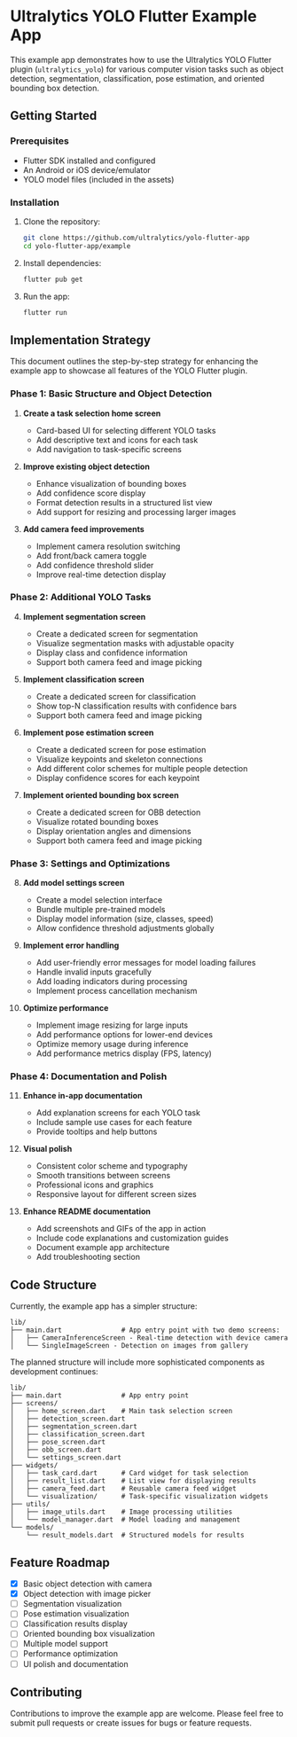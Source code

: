 # Ultralytics YOLO Flutter Example App

This example app demonstrates how to use the Ultralytics YOLO Flutter plugin (`ultralytics_yolo`) for various computer vision tasks such as object detection, segmentation, classification, pose estimation, and oriented bounding box detection.

## Getting Started

### Prerequisites

- Flutter SDK installed and configured
- An Android or iOS device/emulator
- YOLO model files (included in the assets)

### Installation

1. Clone the repository:

   ```bash
   git clone https://github.com/ultralytics/yolo-flutter-app
   cd yolo-flutter-app/example
   ```

2. Install dependencies:

   ```bash
   flutter pub get
   ```

3. Run the app:
   ```bash
   flutter run
   ```

## Implementation Strategy

This document outlines the step-by-step strategy for enhancing the example app to showcase all features of the YOLO Flutter plugin.

### Phase 1: Basic Structure and Object Detection

1. **Create a task selection home screen**

   - Card-based UI for selecting different YOLO tasks
   - Add descriptive text and icons for each task
   - Add navigation to task-specific screens

2. **Improve existing object detection**

   - Enhance visualization of bounding boxes
   - Add confidence score display
   - Format detection results in a structured list view
   - Add support for resizing and processing larger images

3. **Add camera feed improvements**
   - Implement camera resolution switching
   - Add front/back camera toggle
   - Add confidence threshold slider
   - Improve real-time detection display

### Phase 2: Additional YOLO Tasks

4. **Implement segmentation screen**

   - Create a dedicated screen for segmentation
   - Visualize segmentation masks with adjustable opacity
   - Display class and confidence information
   - Support both camera feed and image picking

5. **Implement classification screen**

   - Create a dedicated screen for classification
   - Show top-N classification results with confidence bars
   - Support both camera feed and image picking

6. **Implement pose estimation screen**

   - Create a dedicated screen for pose estimation
   - Visualize keypoints and skeleton connections
   - Add different color schemes for multiple people detection
   - Display confidence scores for each keypoint

7. **Implement oriented bounding box screen**
   - Create a dedicated screen for OBB detection
   - Visualize rotated bounding boxes
   - Display orientation angles and dimensions
   - Support both camera feed and image picking

### Phase 3: Settings and Optimizations

8. **Add model settings screen**

   - Create a model selection interface
   - Bundle multiple pre-trained models
   - Display model information (size, classes, speed)
   - Allow confidence threshold adjustments globally

9. **Implement error handling**

   - Add user-friendly error messages for model loading failures
   - Handle invalid inputs gracefully
   - Add loading indicators during processing
   - Implement process cancellation mechanism

10. **Optimize performance**
    - Implement image resizing for large inputs
    - Add performance options for lower-end devices
    - Optimize memory usage during inference
    - Add performance metrics display (FPS, latency)

### Phase 4: Documentation and Polish

11. **Enhance in-app documentation**

    - Add explanation screens for each YOLO task
    - Include sample use cases for each feature
    - Provide tooltips and help buttons

12. **Visual polish**

    - Consistent color scheme and typography
    - Smooth transitions between screens
    - Professional icons and graphics
    - Responsive layout for different screen sizes

13. **Enhance README documentation**
    - Add screenshots and GIFs of the app in action
    - Include code explanations and customization guides
    - Document example app architecture
    - Add troubleshooting section

## Code Structure

Currently, the example app has a simpler structure:

```
lib/
├── main.dart               # App entry point with two demo screens:
│   ├── CameraInferenceScreen - Real-time detection with device camera
│   └── SingleImageScreen - Detection on images from gallery
```

The planned structure will include more sophisticated components as development continues:

```
lib/
├── main.dart               # App entry point
├── screens/
│   ├── home_screen.dart    # Main task selection screen
│   ├── detection_screen.dart
│   ├── segmentation_screen.dart
│   ├── classification_screen.dart
│   ├── pose_screen.dart
│   ├── obb_screen.dart
│   └── settings_screen.dart
├── widgets/
│   ├── task_card.dart      # Card widget for task selection
│   ├── result_list.dart    # List view for displaying results
│   ├── camera_feed.dart    # Reusable camera feed widget
│   └── visualization/      # Task-specific visualization widgets
├── utils/
│   ├── image_utils.dart    # Image processing utilities
│   └── model_manager.dart  # Model loading and management
└── models/
    └── result_models.dart  # Structured models for results
```

## Feature Roadmap

- [x] Basic object detection with camera
- [x] Object detection with image picker
- [ ] Segmentation visualization
- [ ] Pose estimation visualization
- [ ] Classification results display
- [ ] Oriented bounding box visualization
- [ ] Multiple model support
- [ ] Performance optimization
- [ ] UI polish and documentation

## Contributing

Contributions to improve the example app are welcome. Please feel free to submit pull requests or create issues for bugs or feature requests.

